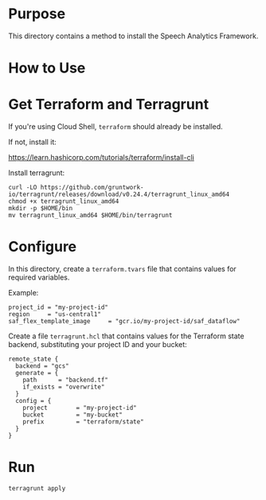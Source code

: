 
# Purpose

This directory contains a method to install the Speech Analytics Framework.

# How to Use

# Get Terraform and Terragrunt

If you're using Cloud Shell, `terraform` should already be installed.

If not, install it:

https://learn.hashicorp.com/tutorials/terraform/install-cli

Install terragrunt:

```
curl -LO https://github.com/gruntwork-io/terragrunt/releases/download/v0.24.4/terragrunt_linux_amd64
chmod +x terragrunt_linux_amd64
mkdir -p $HOME/bin
mv terragrunt_linux_amd64 $HOME/bin/terragrunt
```


# Configure

In this directory, create a `terraform.tvars` file that contains values for required variables. 

Example:

```
project_id = "my-project-id"
region     = "us-central1"
saf_flex_template_image     = "gcr.io/my-project-id/saf_dataflow"
```

Create a file `terragrunt.hcl` that contains values for the Terraform state backend, substituting your project
ID and your bucket:

```
remote_state {
  backend = "gcs"
  generate = {
    path      = "backend.tf"
    if_exists = "overwrite"
  }
  config = {
    project        = "my-project-id"
    bucket         = "my-bucket"
    prefix         = "terraform/state"
  }
}
```

# Run

```
terragrunt apply
```

